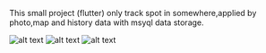 
This small project (flutter) only track spot in somewhere,applied by photo,map and history data with msyql data storage.

![alt text](https://github.com/irawanmurjayanto/parking-spot-Flutter-Project-/blob/main/pictme/pict1.gif?raw=true)
![alt text](https://github.com/irawanmurjayanto/parking-spot-Flutter-Project-/blob/main/pictme/pict3.gif?raw=true)
![alt text](https://github.com/irawanmurjayanto/parking-spot-Flutter-Project-/blob/main/pictme/pict5.gif?raw=true)
